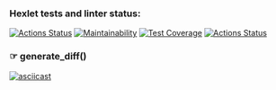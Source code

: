 ### Hexlet tests and linter status:
[![Actions Status](https://github.com/alllexxx1/python-project-50/workflows/hexlet-check/badge.svg)](https://github.com/alllexxx1/python-project-50/actions)
[![Maintainability](https://api.codeclimate.com/v1/badges/60d97c62096e69f4802f/maintainability)](https://codeclimate.com/github/alllexxx1/python-project-50/maintainability)
[![Test Coverage](https://api.codeclimate.com/v1/badges/60d97c62096e69f4802f/test_coverage)](https://codeclimate.com/github/alllexxx1/python-project-50/test_coverage)
[![Actions Status](https://github.com/alllexxx1/python-project-50/workflows/gendiff/badge.svg)](https://github.com/alllexxx1/python-project-50/actions)

### ☞ generate_diff()

[![asciicast](https://asciinema.org/a/588057.svg)](https://asciinema.org/a/588057)